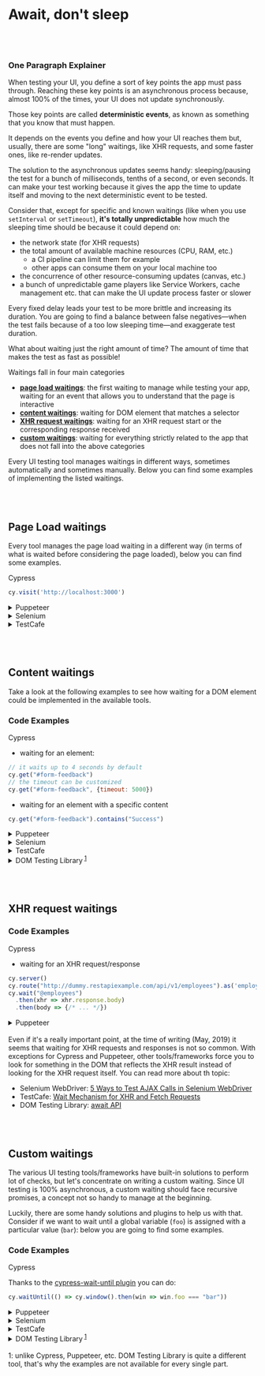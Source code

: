 # Await, don't sleep

<br/><br/>

### One Paragraph Explainer

When testing your UI, you define a sort of key points the app must pass through. Reaching these key
points is an asynchronous process because, almost 100% of the times, your UI does not update
synchronously.

Those key points are called **deterministic events**, as known as something that you know that must happen.

It depends on the events you define and how your UI reaches them but, usually, there are some
"long" waitings, like XHR requests, and some faster ones, like re-render updates.

The solution to the asynchronous updates seems handy: sleeping/pausing the test for a bunch of
milliseconds, tenths of a second, or even seconds. It can make your test working because it gives
the app the time to update itself and moving to the next deterministic event to be tested.

Consider that, except for specific and known waitings (like when you use `setInterval` or
`setTimeout`), **it's totally unpredictable** how much the sleeping time should be because it could depend on:
- the network state (for XHR requests)
- the total amount of available machine resources (CPU, RAM, etc.)
  - a CI pipeline can limit them for example
  - other apps can consume them on your local machine too
- the concurrence of other resource-consuming updates (canvas, etc.)
- a bunch of unpredictable game players like Service Workers, cache management etc. that can make
  the UI update process faster or slower

Every fixed delay leads your test to be more brittle and increasing its duration. You are going to
find a balance between false negatives—when the test fails because of a too low sleeping
time—and exaggerate test duration.

What about waiting just the right amount of time? The amount of time that makes the test as fast as
possible!

Waitings fall in four main categories
- **[page load waitings](#page-load-waitings)**: the first waiting to manage while testing your app, waiting for an event that
  allows you to understand that the page is interactive
- **[content waitings](#content-waitings)**: waiting for DOM element that matches a selector
- **[XHR request waitings](#xhr-request-waitings)**: waiting for an XHR request start or the corresponding response received
- **[custom waitings](#custom-waitings)**: waiting for everything strictly related to the app that does not fall into
  the above categories

Every UI testing tool manages waitings in different ways, sometimes automatically and
sometimes manually. Below you can find some examples
of implementing the listed waitings.


<br/><br/>

## Page Load waitings

Every tool manages the page load waiting in a different way (in terms of what is waited before
considering the page loaded), below you can find some examples.

Cypress

```javascript
cy.visit('http://localhost:3000')
```

<details><summary>Puppeteer</summary>

```javascript
await page.goto("http://localhost:3000");
```
</details>

<details><summary>Selenium</summary>

```javascript
driver.get('http://localhost:3000');
driver.wait(function() {
  return driver.executeScript('return document.readyState').then(function(readyState) {
    return readyState === 'complete';
  });
});
```
</details>

<details><summary>TestCafe</summary>

```javascript
fixture `Page Load`
    .page `http://localhost:3000`;
```
</details>


<br/><br/>

## Content waitings

Take a look at the following examples to see how waiting for a DOM element could be implemented in
the available tools.

### Code Examples
Cypress

- waiting for an element:
```javascript
// it waits up to 4 seconds by default
cy.get("#form-feedback")
// the timeout can be customized
cy.get("#form-feedback", {timeout: 5000})
```
- waiting for an element with a specific content
```javascript
cy.get("#form-feedback").contains("Success")
```

<details><summary>Puppeteer</summary>

- waiting for an element:
```javascript
// it waits up to 30 seconds by default
await page.waitForSelector('#form-feedback');
// the timeout can be customized
await page.waitForSelector('#form-feedback', {timeout: 5000});
```
- waiting for an element with a specific content
```javascript
await page.waitForFunction(selector => {
  const el = document.querySelector(selector);
  return el && el.innerText === "Success";
}, {}, '#form-feedback');
```

</details>

<details><summary>Selenium</summary>

- waiting for an element:
```javascript
driver.wait(until.elementLocated(By.id('#form-feedback')), 4000);
```
- waiting for an element with a specific content
```javascript
const el = driver.wait(until.elementLocated(By.id('#form-feedback')), 4000);
wait.until(ExpectedConditions.textToBePresentInElement(el, "Success"));
```
</details>

<details><summary>TestCafe</summary>

- waiting for an element:
```javascript
let formFeedback = Selector('#form-feedback').with({timeout: 4000});
await formFeedback;
```
- waiting for an element with a specific content
```javascript
let formFeedback = Selector('#form-feedback').withText("Success").with({timeout: 4000});
await formFeedback;
```
</details>

<details><summary>DOM Testing Library<sup> <a href="#footnote1">1</a></sup></summary>

- waiting for an element:
```javascript
await waitForElement(() => getByTestId('form-feedback'));
```
- waiting for an element with a specific content
```javascript
const container = await waitForElement(() => getByTestId('form-feedback'));
await waitForElement(() => getByText('Success'), { container });
```
</details>

<br/><br/>

## XHR request waitings

### Code Examples

Cypress

- waiting for an XHR request/response
```javascript
cy.server()
cy.route("http://dummy.restapiexample.com/api/v1/employees").as('employees')
cy.wait("@employees")
  .then(xhr => xhr.response.body)
  .then(body => {/* ... */})
```


<details><summary>Puppeteer</summary>

- waiting for an XHR request
```javascript
await page.waitForRequest('http://dummy.restapiexample.com/api/v1/employees');
```
- waiting for an XHR response
```javascript
const response = await page.waitForResponse('http://dummy.restapiexample.com/api/v1/employees');
const body = response.json();
```
</details>

<br />
Even if it's a really important point, at the time of writing (May, 2019) it seems that waiting for XHR requests and responses is not so
common. With exceptions for Cypress and Puppeteer, other tools/frameworks force you to look for
something in the DOM that reflects the XHR result instead of looking for the XHR request itself. You can read more about th topic:

- Selenium WebDriver: [5 Ways to Test AJAX Calls in Selenium WebDriver](https://www.blazemeter.com/blog/five-ways-to-test-ajax-calls-with-selenium-webdriver)
- TestCafe: [Wait Mechanism for XHR and Fetch Requests](https://devexpress.github.io/testcafe/documentation/test-api/built-in-waiting-mechanisms.html#wait-mechanism-for-xhr-and-fetch-requests)
- DOM Testing Library: [await API](https://testing-library.com/docs/dom-testing-library/api-async#wait)

<br /><br />

## Custom waitings

The various UI testing tools/frameworks have built-in solutions to perform lot of checks, but let's
concentrate on writing a custom waiting. Since UI testing is 100% asynchronous, a custom waiting
should face recursive promises, a concept not so handy to manage at the beginning.

Luckily, there are some handy solutions and plugins to help us with that. Consider if we want to
wait until a global variable (`foo`) is assigned with a particular value (`bar`): below you are going to
find some examples.

### Code Examples

Cypress

Thanks to the [cypress-wait-until plugin](https://github.com/NoriSte/cypress-wait-until) you can do:
```javascript
cy.waitUntil(() => cy.window().then(win => win.foo === "bar"))
```


<details><summary>Puppeteer</summary>

```javascript
await page.waitForFunction('window.foo === "bar"');
```
</details>

<details><summary>Selenium</summary>

```javascript
browser.executeAsyncScript(`
  window.setTimeout(function(){
    if(window.foo === "bar") {
      arguments[arguments.length - 1]();
    }
  }, 300);
`);
```
</details>

<details><summary>TestCafe</summary>

```javascript
const waiting = ClientFunction(() => {
  return Promise(resolve => {
    window.setTimeout(function(){
      if(window.foo === "bar") {
        resolve();
      }
    }, 300);
  });
});
await waiting();
```
</details>

<details><summary>DOM Testing Library<sup> <a href="#footnote1">1</a></sup></summary>

```javascript
await wait(() => global.foo === "bar");
```
</details>


<br />
<a id="footnote1">1</a>: unlike Cypress, Puppeteer, etc. DOM Testing Library is quite a different tool, that's why the examples are not available for every single part.

[//]: <> (useful https://www.freecodecamp.org/news/how-to-write-reliable-browser-tests-using-selenium-and-node-js-c3fdafdca2a9/)
[//]: <> (useful https://testcafe-discuss.devexpress.com/t/how-do-i-make-a-selector-wait-for-element-to-exist/569/2)
